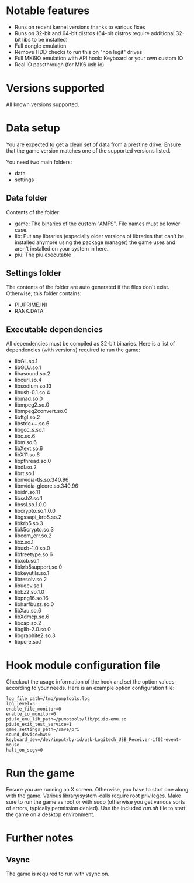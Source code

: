 # Notable features

* Runs on recent kernel versions thanks to various fixes
* Runs on 32-bit and 64-bit distros (64-bit distros require additional 32-bit libs to be installed)
* Full dongle emulation
* Remove HDD checks to run this on "non legit" drives
* Full MK6IO emulation with API hook: Keyboard or your own custom IO
* Real IO passthrough (for MK6 usb io)

# Versions supported
All known versions supported.

# Data setup
You are expected to get a clean set of data from a prestine drive. Ensure that
the game version matches one of the supported versions listed.

You need two main folders:
* data
* settings

## Data folder
Contents of the folder:
* game: The binaries of the custom "AMFS". File names must be lower case.
* lib: Put any libraries (especially older versions of libraries that can't be
installed anymore using the package manager) the game uses and aren't installed
on your system in here.
* piu: The piu executable

## Settings folder
The contents of the folder are auto generated if the files don't exist.
Otherwise, this folder contains:
* PIUPRIME.INI
* RANK.DATA

## Executable dependencies
All dependencies must be compiled as 32-bit binaries. Here is a list of
dependencies (with versions) required to run the game:
* libGL.so.1
* libGLU.so.1
* libasound.so.2
* libcurl.so.4
* libsodium.so.13
* libusb-0.1.so.4
* libmad.so.0
* libmpeg2.so.0
* libmpeg2convert.so.0
* libftgl.so.2
* libstdc++.so.6
* libgcc_s.so.1
* libc.so.6
* libm.so.6
* libXext.so.6
* libX11.so.6
* libpthread.so.0
* libdl.so.2
* librt.so.1
* libnvidia-tls.so.340.96
* libnvidia-glcore.so.340.96
* libidn.so.11
* libssh2.so.1
* libssl.so.1.0.0
* libcrypto.so.1.0.0
* libgssapi_krb5.so.2
* libkrb5.so.3
* libk5crypto.so.3
* libcom_err.so.2
* libz.so.1
* libusb-1.0.so.0
* libfreetype.so.6
* libxcb.so.1
* libkrb5support.so.0
* libkeyutils.so.1
* libresolv.so.2
* libudev.so.1
* libbz2.so.1.0
* libpng16.so.16
* libharfbuzz.so.0
* libXau.so.6
* libXdmcp.so.6
* libcap.so.2
* libglib-2.0.so.0
* libgraphite2.so.3
* libpcre.so.1

# Hook module configuration file
Checkout the usage information of the hook and set the option values according
to your needs. Here is an example option configuration file:
```
log_file_path=/tmp/pumptools.log
log_level=3
enable_file_monitor=0
enable_io_monitor=0
piuio_emu_lib_path=/pumptools/lib/piuio-emu.so
piuio_exit_test_service=1
game_settings_path=/save/pri
sound_device=hw:0
keyboard_dev=/dev/input/by-id/usb-Logitech_USB_Receiver-if02-event-mouse
halt_on_segv=0
```

# Run the game
Ensure you are running an X screen. Otherwise, you have to start one along with the game. Various library/system-calls
require root privileges. Make sure to run the game as root or with sudo (otherwise you get various sorts of errors,
typically permission denied). Use the included *run.sh* file to start the game on a desktop environment.

# Further notes
## Vsync
The game is required to run with vsync on.